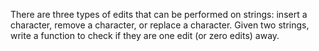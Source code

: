 There are three types of edits that can be performed on strings: insert a character, remove a character, or replace a character. Given two strings, write a function to check if they are one edit (or zero edits) away.